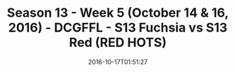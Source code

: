 ---
title: Season 13 - Week 5 (October 14 & 16, 2016) - DCGFFL - S13 Fuchsia vs S13 Red
  (RED HOTS)
teams-score:
- team: _teams/s13-fuchsia.md
  score: 35
- team: _teams/s13-red.md
  score: 19
mvp: S. Boylan (Fuchsia); N. Lazarus (Red)
game-ball: S. Tackney (Fuchsia); L. Pratt (Red)
season: 13
week: 5
date: '2016-10-17T01:51:27'
pageid: season-13-week-5-october-14-16-2016-4815-vs-4826
---